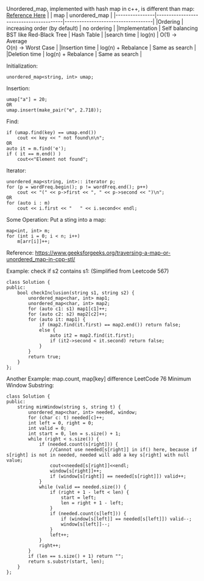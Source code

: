 Unordered_map, implemented with hash map in c++, is different than map:
[Reference Here](https://www.geeksforgeeks.org/map-vs-unordered_map-c/#:~:text=map%20is%20used%20to%20store,pairs%20in%20non%2Dsorted%20order.)
|                | map                                    | unordered_map                      |
|----------------|----------------------------------------|------------------------------------|
|Ordering        | increasing  order (by default)         | no ordering                        |
|Implementation  | Self balancing BST like Red-Black Tree | Hash Table                         |
|search time     | log(n)                                 | O(1) -> Average<br>O(n) -> Worst Case |
|Insertion time  | log(n) + Rebalance                     | Same as search                     |
|Deletion time   | log(n) + Rebalance                     | Same as search                     |

Initialization:
```
unordered_map<string, int> umap;
```
Insertion:
```
umap["a"] = 20;
OR
umap.insert(make_pair("e", 2.718));
```
Find:
```
if (umap.find(key) == umap.end())
    cout << key << " not found\n\n";
OR
auto it = m.find('e');  
if ( it == m.end() ) 
    cout<<"Element not found"; 
```
Iterator:
```
unordered_map<string, int>:: iterator p;
for (p = wordFreq.begin(); p != wordFreq.end(); p++)
    cout << "(" << p->first << ", " << p->second << ")\n";
OR
for (auto i : m)
    cout << i.first << "   " << i.second<< endl;
```
Some Operation:
Put a sting into a map:
```
map<int, int> m;
for (int i = 0; i < n; i++)
    m[arr[i]]++;
```
Reference: https://www.geeksforgeeks.org/traversing-a-map-or-unordered_map-in-cpp-stl/

Example:
check if s2 contains s1: (Simplified from Leetcode 567)
```
class Solution {
public:
    bool checkInclusion(string s1, string s2) {
        unordered_map<char, int> map1;
        unordered_map<char, int> map2;
        for (auto c1: s1) map1[c1]++;
        for (auto c2: s2) map2[c2]++;
        for (auto it: map1) {
            if (map2.find(it.first) == map2.end()) return false;
            else {
                auto it2 = map2.find(it.first);
                if (it2->second < it.second) return false;
            }
        }
        return true;
    }
};
```
Another Example:
map.count, map[key] difference
LeetCode 76 Minimum Window Substring:
```
class Solution {
public:
    string minWindow(string s, string t) {
        unordered_map<char, int> needed, window;
        for (char c: t) needed[c]++;
        int left = 0, right = 0;
        int valid = 0;
        int start = 0, len = s.size() + 1;
        while (right < s.size()) {
            if (needed.count(s[right])) {
                //Cannot use needed[s[right]] in if() here, because if s[right] is not in needed, needed will add a key s[right] with null value;
                cout<<needed[s[right]]<<endl;
                window[s[right]]++;
                if (window[s[right]] == needed[s[right]]) valid++;
            }
            while (valid == needed.size()) {
                if (right + 1 - left < len) {
                    start = left;
                    len = right + 1 - left;
                }
                if (needed.count(s[left])) {
                    if (window[s[left]] == needed[s[left]]) valid--;
                    window[s[left]]--;
                }
                left++;
            }
            right++;
        }
        if (len == s.size() + 1) return "";
        return s.substr(start, len);
    }
};
```
